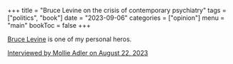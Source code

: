 +++
title = "Bruce Levine on the crisis of contemporary psychiatry"
tags = ["politics", "book"]
date = "2023-09-06"
categories = ["opinion"]
menu = "main"
bookToc = false
+++

[Bruce Levine](https://brucelevine.net/) is one of my personal heros.

[Interviewed by Mollie Adler on August 22, 2023](https://shows.acast.com/back-from-the-borderline/episodes/critical-psychiatry-controversies-medical-model-bruce-levine)
